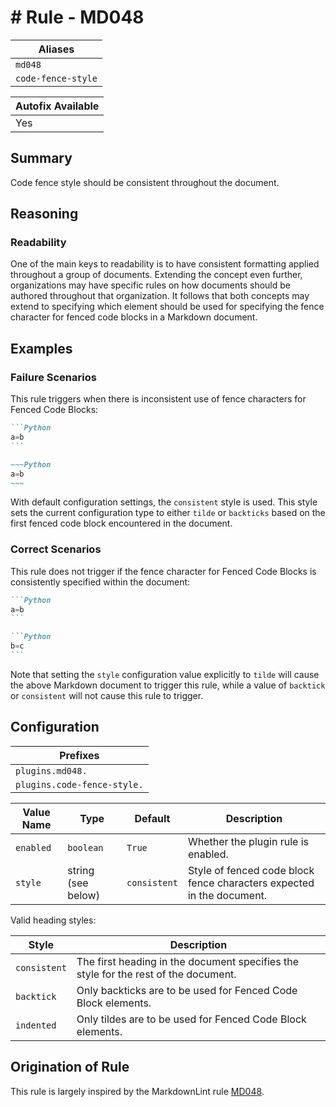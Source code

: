 # # Rule - MD048

| Aliases |
| --- |
| `md048` |
| `code-fence-style` |

| Autofix Available |
| --- |
| Yes |

## Summary

Code fence style should be consistent throughout the document.

## Reasoning

### Readability

One of the main keys to readability is to have consistent formatting applied
throughout a group of documents.  Extending the concept even further,
organizations may have specific rules on how documents should be authored throughout
that organization.  It follows that both concepts may extend to specifying
which element should be used for specifying the fence character for fenced
code blocks in a Markdown document.

## Examples

### Failure Scenarios

This rule triggers when there is inconsistent use of fence characters for
Fenced Code Blocks:

````Markdown
```Python
a=b
```

~~~Python
a=b
~~~
````

With default configuration settings, the `consistent` style is used.  This
style sets the current configuration type to either `tilde` or `backticks`
based on the first fenced code block encountered in the document.

### Correct Scenarios

This rule does not trigger if the fence character for Fenced Code Blocks is
consistently specified within the document:

````Markdown
```Python
a=b
```

```Python
b=c
```
````

Note that setting the `style` configuration value explicitly to `tilde`
will cause the above Markdown document to trigger this rule, while a
value of `backtick` or `consistent` will not cause this rule to trigger.

## Configuration

| Prefixes |
| --- |
| `plugins.md048.` |
| `plugins.code-fence-style.` |

| Value Name | Type | Default | Description |
| -- | -- | -- | -- |
| `enabled` | `boolean` | `True` | Whether the plugin rule is enabled. |
| `style` | string (see below) | `consistent` | Style of fenced code block fence characters expected in the document. |

Valid heading styles:

| Style | Description |
| -- | -- |
| `consistent` | The first heading in the document specifies the style for the rest of the document. |
| `backtick` | Only backticks are to be used for Fenced Code Block elements. |
| `indented` | Only tildes are to be used for Fenced Code Block elements. |

## Origination of Rule

This rule is largely inspired by the MarkdownLint rule
[MD048](https://github.com/DavidAnson/markdownlint/blob/main/doc/Rules.md#md048---code-fence-style).
